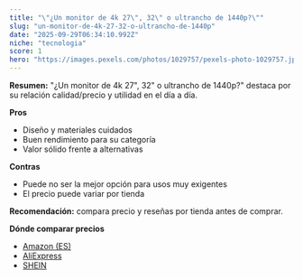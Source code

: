 ```yaml
---
title: "\"¿Un monitor de 4k 27\", 32\" o ultrancho de 1440p?\""
slug: "un-monitor-de-4k-27-32-o-ultrancho-de-1440p"
date: "2025-09-29T06:34:10.992Z"
niche: "tecnologia"
score: 1
hero: "https://images.pexels.com/photos/1029757/pexels-photo-1029757.jpeg?auto=compress&cs=tinysrgb&fit=crop&h=627&w=1200&auto=compress&cs=tinysrgb&w=1200&h=675&fit=crop"
---
```


**Resumen:** "¿Un monitor de 4k 27", 32" o ultrancho de 1440p?" destaca por su relación calidad/precio y utilidad en el día a día.

**Pros**
- Diseño y materiales cuidados
- Buen rendimiento para su categoría
- Valor sólido frente a alternativas

**Contras**
- Puede no ser la mejor opción para usos muy exigentes
- El precio puede variar por tienda

**Recomendación:** compara precio y reseñas por tienda antes de comprar.

**Dónde comparar precios**
- [Amazon (ES)](https://www.amazon.es/s?k=%22%C2%BFUn%20monitor%20de%204k%2027%22%2C%2032%22%20o%20ultrancho%20de%201440p%3F%22&tag=teknovashop25-21)
- [AliExpress](https://www.aliexpress.com/wholesale?SearchText=%22%C2%BFUn%20monitor%20de%204k%2027%22%2C%2032%22%20o%20ultrancho%20de%201440p%3F%22)
- [SHEIN](https://www.shein.com/pdsearch/%22%C2%BFUn%20monitor%20de%204k%2027%22%2C%2032%22%20o%20ultrancho%20de%201440p%3F%22)
